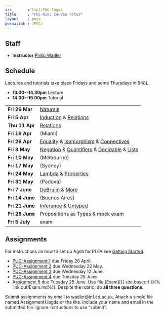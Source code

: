 ```yaml
---
src       : tspl/PUC.lagda
title     : "PUC-Rio: Course notes"
layout    : page
permalink : /PUC/
---
```


## Staff

* **Instructor**
    [Philip Wadler](https://homepages.inf.ed.ac.uk/wadler)

## Schedule

Lectures and tutorials take place Fridays and some Thursdays in 548L.
* **13.00--14.30pm** Lecture
* **14.30--16.00pm** Tutorial

<table>
 <tr>
  <td><b>Fri 29 Mar</b></td>
  <td><a href="/Naturals/">Naturals</a></td>
 </tr>
 <tr>
  <td><b>Fri 5 Apr</b></td>
  <td><a href="/Induction/">Induction</a> &amp; <a href="/Relations/">Relations</a></td>
 </tr>
 <tr>
  <td><b>Thu 11 Apr</b></td>
  <td><a href="/Relations/">Relations</a></td>
 </tr>
 <tr>
  <td><b>Fri 19 Apr</b></td>
  <td>(Miami)</td>
 </tr>
 <tr>
  <td><b>Fri 26 Apr</b></td>
  <td><a href="/Equality/">Equality</a> &amp;
      <a href="/Isomorphism/">Isomorphism</a> &amp;
      <a href="/Connectives/">Connectives</a></td> 
 </tr>
 <tr>
  <td><b>Fri 3 May</b></td>
  <td><a href="/Negation/">Negation</a> &amp;
      <a href="/Quantifiers/">Quantifiers</a> &amp;
      <a href="/Decidable/">Decidable</a> &amp;
      <a href="/Lists/">Lists</a></td>
 </tr>
 <tr>
  <td><b>Fri 10 May</b></td>
  <td>(Melbourne)</td>
 </tr>
 <tr>
  <td><b>Fri 17 May</b></td>
  <td>(Sydney)</td>
 </tr>
 <tr>
  <td><b>Fri 24 May</b></td>
  <td><a href="/Lambda/">Lambda</a> &amp;
      <a href="/Properties/">Properties</a></td>
 </tr>
 <tr>
  <td><b>Fri 31 May</b></td>
  <td>(Padova)</td>
 </tr>
 <tr>
  <td><b>Fri 7 June</b></td>
  <td><a href="/DeBruijn/">DeBruijn</a> &amp;
      <a href="/More/">More</a></td>
 </tr>
 <tr>
  <td><b>Fri 14 June</b></td>
  <td>(Buenos Aires)</td>
 </tr>
 <tr>
  <td><b>Fri 21 June</b></td>
  <td><a href="/Inference/">Inference</a> &amp;
      <a href="/Untyped/">Untyped</a></td>
 </tr>
 <tr>
  <td><b>Fri 28 June</b></td>
  <td>Propositions as Types &amp; mock exam</td>
 </tr>
 <tr>
  <td><b>Fri 5 July</b></td>
  <td>exam</td>
 </tr>
</table>


## Assignments

For instructions on how to set up Agda for PLFA see [Getting Started](/GettingStarted/).

* [PUC-Assignment 1](/PUC-Assignment1/) due Friday 26 April.
* [PUC-Assignment 2](/PUC-Assignment2/) due Wednesday 22 May.
* [PUC-Assignment 3](/PUC-Assignment3/) due Wednesday 12 June.
* [PUC-Assignment 4](/PUC-Assignment4/) due Tuesday 25 June.
* [Assignment 5](/tspl/Assignment5.pdf) due Tuesday 25 June.
  Use file [Exam]({{ site.baseurl }}{% link out/Exam.md%}). Despite the rubric, do **all three questions**.

Submit assignments by email to [wadler@inf.ed.ac.uk](mailto:wadler@inf.ed.ac.uk).
Attach a single file named Assignment1.lagda or the like.  Include
your name and email in the submitted file.  Ignore instructions to use
"submit".
